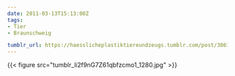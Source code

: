 ```yaml
---
date: 2011-03-13T15:13:00Z
tags:
- Tier
- Braunschweig

tumblr_url: https://haesslicheplastiktiereundzeugs.tumblr.com/post/3861209863
---
```

{{< figure src="tumblr_li2f9nG7Z61qbfzcmo1_1280.jpg" >}}
